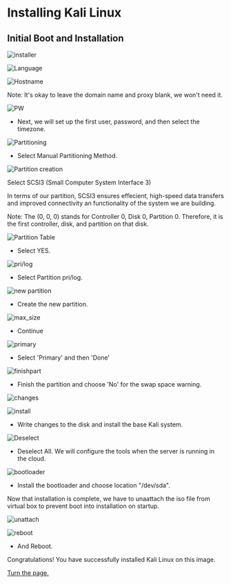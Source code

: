 # Installing Kali Linux

## Initial Boot and Installation

![installer](/Images/Installer.png)

![Language](/Images/Language.png)

![Hostname](/Images/hostname.png)

Note: It's okay to leave the domain name and proxy blank, we won't need it.

![PW](/Images/password.png)

* Next, we will set up the first user, password, and then select the timezone.

![Partitioning](/Images/Partition.png)

* Select Manual Partitioning Method.

![Partition creation](/Images/Partition_disks.png)

Select SCSl3 (Small Computer System Interface 3)

In terms of our partition, SCSI3 ensures effecient, high-speed data transfers and improved connectivity an functionality of the system we are building.  

Note: The (0, 0, 0) stands for Controller 0, Disk 0, Partition 0. Therefore, it is the first controller, disk, and partition on that disk. 

![Partition Table](/Images/Create_partition_table.png)

* Select YES.

![pri/log](/Images/pri_log-partition.png)

* Select Partition pri/log.

![new partition](/Images/How-to-use-free-space.png)

* Create the new partition.

![max_size](/Images/partition_maxsize.png)

* Continue

![primary](/Images/Partition_type.png)

* Select 'Primary' and then 'Done'

![finishpart](/Images/finish_partition.png)

* Finish the partition and choose 'No' for the swap space warning.

![changes](/Images/write-changes-to-disk.png)

![install](/Images/Install-base-system.png)

* Write changes to the disk and install the base Kali system.

![Deselect](/Images/Deselect-All.png)

* Deselect All. We will configure the tools when the server is running in the cloud.

![bootloader](/Images/bootloader.png)

* Install the bootloader and choose location "/dev/sda".

Now that installation is complete, we have to unaattach the iso file from virtual box to prevent boot into installation on startup.

![unattach](/Images/remove-mini-iso.png)

![reboot](/Images/reboot.png)

* And Reboot.

Congratulations! You have successfully installed Kali Linux on this image.


[Turn the page.](initial-configuration.md)